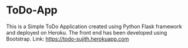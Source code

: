 # ToDo-App
This is a Simple ToDo Application created using Python Flask framework and deployed on Heroku. The front end has been developed using Bootstrap. Link: https://todo-sujith.herokuapp.com
